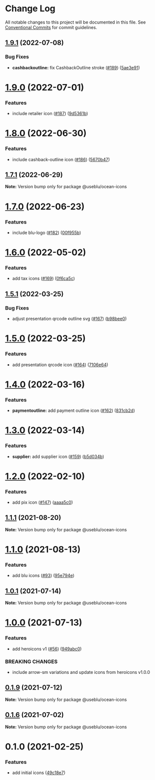 # Change Log

All notable changes to this project will be documented in this file.
See [Conventional Commits](https://conventionalcommits.org) for commit guidelines.

## [1.9.1](https://github.com/ocean-ds/ocean-icons/compare/v1.9.0...v1.9.1) (2022-07-08)

### Bug Fixes

- **cashbackoutline:** fix CashbackOutline stroke ([#189](https://github.com/ocean-ds/ocean-icons/issues/189)) ([5ae3e91](https://github.com/ocean-ds/ocean-icons/commit/5ae3e91254547f9de5e2ebf832590edeef1b416e))

# [1.9.0](https://github.com/ocean-ds/ocean-icons/compare/v1.8.0...v1.9.0) (2022-07-01)

### Features

- include retailer icon ([#187](https://github.com/ocean-ds/ocean-icons/issues/187)) ([9d5361b](https://github.com/ocean-ds/ocean-icons/commit/9d5361bb47516ade82757039f8210ca37250aa7d))

# [1.8.0](https://github.com/ocean-ds/ocean-icons/compare/v1.7.1...v1.8.0) (2022-06-30)

### Features

- include cashback-outline icon ([#186](https://github.com/ocean-ds/ocean-icons/issues/186)) ([5670b47](https://github.com/ocean-ds/ocean-icons/commit/5670b477d0a72d72c3a96ed90980f74d8e170b52))

## [1.7.1](https://github.com/ocean-ds/ocean-icons/compare/v1.7.0...v1.7.1) (2022-06-29)

**Note:** Version bump only for package @useblu/ocean-icons

# [1.7.0](https://github.com/ocean-ds/ocean-icons/compare/v1.6.1...v1.7.0) (2022-06-23)

### Features

- include blu-logo ([#182](https://github.com/ocean-ds/ocean-icons/issues/182)) ([00f955b](https://github.com/ocean-ds/ocean-icons/commit/00f955b8af563531f8d024f20a7e23fe6e9664df))

# [1.6.0](https://github.com/ocean-ds/ocean-icons/compare/v1.5.1...v1.6.0) (2022-05-02)

### Features

- add tax icons ([#169](https://github.com/ocean-ds/ocean-icons/issues/169)) ([0f6ca5c](https://github.com/ocean-ds/ocean-icons/commit/0f6ca5c26b51cd53894c19e134db671a891a336f))

## [1.5.1](https://github.com/ocean-ds/ocean-icons/compare/v1.5.0...v1.5.1) (2022-03-25)

### Bug Fixes

- adjust presentation qrcode outline svg ([#167](https://github.com/ocean-ds/ocean-icons/issues/167)) ([b98bee0](https://github.com/ocean-ds/ocean-icons/commit/b98bee09145ab6ed325d13d85c0d63bf19f331f9))

# [1.5.0](https://github.com/ocean-ds/ocean-icons/compare/v1.4.1...v1.5.0) (2022-03-25)

### Features

- add presentation qrcode icon ([#164](https://github.com/ocean-ds/ocean-icons/issues/164)) ([7106e64](https://github.com/ocean-ds/ocean-icons/commit/7106e64bf3d9aef274210c1b9d1948b9b6151f7c))

# [1.4.0](https://github.com/ocean-ds/ocean-icons/compare/v1.3.1...v1.4.0) (2022-03-16)

### Features

- **paymentoutline:** add payment outline icon ([#162](https://github.com/ocean-ds/ocean-icons/issues/162)) ([831cb2d](https://github.com/ocean-ds/ocean-icons/commit/831cb2dc55d7e01a846532ad44414395832bbe09))

# [1.3.0](https://github.com/ocean-ds/ocean-icons/compare/v1.2.0...v1.3.0) (2022-03-14)

### Features

- **supplier:** add supplier icon ([#159](https://github.com/ocean-ds/ocean-icons/issues/159)) ([b5d034b](https://github.com/ocean-ds/ocean-icons/commit/b5d034bae58e160ba0e4241b1dcf3274656ad79c))

# [1.2.0](https://github.com/ocean-ds/ocean-icons/compare/v1.1.1...v1.2.0) (2022-02-10)

### Features

- add pix icon ([#147](https://github.com/ocean-ds/ocean-icons/issues/147)) ([aaaa5c0](https://github.com/ocean-ds/ocean-icons/commit/aaaa5c08273e0df45de3948330a6cc0f8e37f055))

## [1.1.1](https://github.com/ocean-ds/ocean-icons/compare/v1.1.0...v1.1.1) (2021-08-20)

**Note:** Version bump only for package @useblu/ocean-icons

# [1.1.0](https://github.com/ocean-ds/ocean-icons/compare/v1.0.2...v1.1.0) (2021-08-13)

### Features

- add blu icons ([#93](https://github.com/ocean-ds/ocean-icons/issues/93)) ([95e794e](https://github.com/ocean-ds/ocean-icons/commit/95e794e3d7baba57838aa3344ac6c40159e0be9b))

## [1.0.1](https://github.com/ocean-ds/ocean-icons/compare/v1.0.0...v1.0.1) (2021-07-14)

**Note:** Version bump only for package @useblu/ocean-icons

# [1.0.0](https://github.com/ocean-ds/ocean-icons/compare/v0.1.9...v1.0.0) (2021-07-13)

### Features

- add heroicons v1 ([#56](https://github.com/ocean-ds/ocean-icons/issues/56)) ([949abc0](https://github.com/ocean-ds/ocean-icons/commit/949abc03323e54a9ed7898c88f05749039f9497f))

### BREAKING CHANGES

- include arrow-sm variations and update icons from heroicons v1.0.0

## [0.1.9](https://github.com/ocean-ds/ocean-icons/compare/v0.1.8...v0.1.9) (2021-07-12)

**Note:** Version bump only for package @useblu/ocean-icons

## [0.1.6](https://github.com/ocean-ds/ocean-icons/compare/v0.1.5...v0.1.6) (2021-07-02)

**Note:** Version bump only for package @useblu/ocean-icons

# 0.1.0 (2021-02-25)

### Features

- add initial icons ([49c18e7](https://github.com/ocean-ds/ocean-icons/commit/49c18e7f699c71ef16aebacf8aeca38e174d1839))
